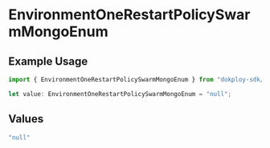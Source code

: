 # EnvironmentOneRestartPolicySwarmMongoEnum

## Example Usage

```typescript
import { EnvironmentOneRestartPolicySwarmMongoEnum } from "dokploy-sdk/models/operations";

let value: EnvironmentOneRestartPolicySwarmMongoEnum = "null";
```

## Values

```typescript
"null"
```
